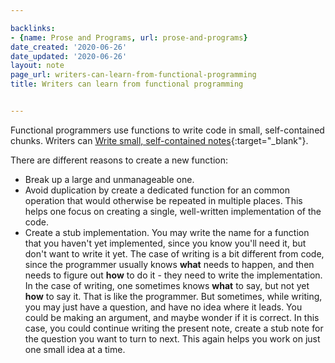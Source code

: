 ```yaml
---

backlinks:
- {name: Prose and Programs, url: prose-and-programs}
date_created: '2020-06-26'
date_updated: '2020-06-26'
layout: note
page_url: writers-can-learn-from-functional-programming
title: Writers can learn from functional programming


---
```




Functional programmers use functions to write code in small, self-contained chunks. Writers can [Write small, self-contained notes](write-small-self-contained-notes){:target="_blank"}.

There are different reasons to create a new function:

- Break up a large and unmanageable one. 
- Avoid duplication by create a dedicated function for an common operation that would otherwise be repeated in multiple places. This helps one focus on creating a single, well-written implementation of the code.
- Create a stub implementation. You may write the name for a function that you haven't yet implemented, since you know you'll need it, but don't want to write it yet. The case of writing is a bit different from code, since the programmer usually knows __what__ needs to happen, and then needs to figure out __how__ to do it - they need to write the implementation. In the case of writing, one sometimes knows __what__ to say, but not yet __how__ to say it. That is like the programmer. But sometimes, while writing, you may just have a question, and have no idea where it leads. You could be making an argument, and maybe wonder if it is correct. In this case, you could continue writing the present note, create a stub note for the question you want to turn to next. This again helps you work on just one small idea at a time.



